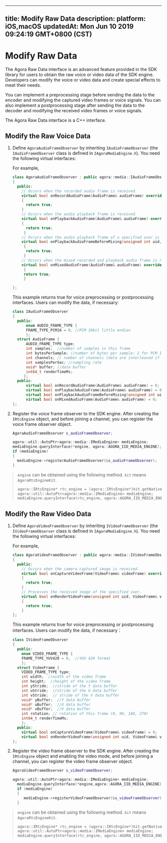 
---
title: Modify Raw Data
description: 
platform: iOS,macOS
updatedAt: Mon Jun 10 2019 09:24:19 GMT+0800 (CST)
---
# Modify Raw Data
The Agora Raw Data interface is an advanced feature provided in the SDK library for users to obtain the raw voice or video data of the SDK engine. Developers can modify the voice or video data and create special effects to meet their needs.

You can implement a preprocessing stage before sending the data to the encoder and modifying the captured video frames or voice signals. You can also implement a postprocessing stage after sending the data to the decoder and modifying the received video frames or voice signals.

The Agora Raw Data interface is a C++ interface.

## Modify the Raw Voice Data

1. Define `AgoraAudioFrameObserver` by inheriting `IAudioFrameObserver` (the `IAudioFrameObserver` class is defined in `IAgoraMediaEngine.h`). You need the following virtual interfaces:

   For example,

   ```c++
   class AgoraAudioFrameObserver : public agora::media::IAudioFrameObserver
   {
     public:
	   // Occurs when the recorded audio frame is received.
       virtual bool onRecordAudioFrame(AudioFrame& audioFrame) override
       {
         return true;
       }
	   // Occurs when the audio playback frame is received.
       virtual bool onPlaybackAudioFrame(AudioFrame& audioFrame) override
       {
         return true;
        }
	   // Occurs when the audio playback frame of a specified user is received.
       virtual bool onPlaybackAudioFrameBeforeMixing(unsigned int uid, AudioFrame& audioFrame) override
        {
         return true;
        }
	   // Occurs when the mixed recorded and playback audio frame is received.
       virtual bool onMixedAudioFrame(AudioFrame& audioFrame) override
        {
        return true;
        }
   
   };
   ```

   This example returns true for voice preprocessing or postprocessing interfaces. Users can modify the data, if necessary:

   ```c++
   class IAudioFrameObserver
   {
     public:
         enum AUDIO_FRAME_TYPE {
         FRAME_TYPE_PCM16 = 0, //PCM 16bit little endian
         };
     struct AudioFrame {
         AUDIO_FRAME_TYPE type;
         int samples;  //number of samples in this frame
         int bytesPerSample; //number of bytes per sample: 2 for PCM 16
         int channels; // number of channels (data are interleaved if stereo)
         int samplesPerSec; //sampling rate
         void* buffer; //data buffer
         int64_t renderTimeMs;
        };
     public:
         virtual bool onRecordAudioFrame(AudioFrame& audioFrame) = 0;
         virtual bool onPlaybackAudioFrame(AudioFrame& audioFrame) = 0;
         virtual bool onPlaybackAudioFrameBeforeMixing(unsigned int uid, AudioFrame& audioFrame) = 0;
         virtual bool onMixedAudioFrame(AudioFrame& audioFrame) = 0;
   };
   ```

2. Register the voice frame observer to the SDK engine. After creating the `IRtcEngine` object, and before joining a channel, you can register the voice frame observer object.

   ```c++
   AgoraAudioFrameObserver s_audioFrameObserver;
   
   agora::util::AutoPtr<agora::media::IMediaEngine> mediaEngine;
   mediaEngine.queryInterface(*engine, agora::AGORA_IID_MEDIA_ENGINE);
   if (mediaEngine)
   {
     mediaEngine->registerAudioFrameObserver(&s_audioFrameObserver);
   }
   ```

> `engine` can be obtained using the following method. `kit` means `AgoraRtcEngineKit`.
>
> ```c++
> agora::IRtcEngine* rtc_engine = (agora::IRtcEngine*)kit.getNativeHandle;
> agora::util::AutoPtr<agora::media::IMediaEngine> mediaEngine;
> mediaEngine.queryInterface(rtc_engine, agora::AGORA_IID_MEDIA_ENGINE);
> ```

## Modify the Raw Video Data

1. Define `AgoraVideoFrameObserver` by inheriting `IVideoFrameObserver` \(the `IVideoFrameObserver` class is defined in `IAgoraMediaEngine.h`\). You need the following virtual interfaces:

   For example,

   ```c++
   class AgoraVideoFrameObserver : public agora::media::IVideoFrameObserver
   {
     public:
	   // Occurs when the camera captured image is received.
       virtual bool onCaptureVideoFrame(VideoFrame& videoFrame) override
       {
         return true;
       }
	   // Processes the received image of the specified user.
       virtual bool onRenderVideoFrame(unsigned int uid, VideoFrame& videoFrame) override
       {
         return true;
       }
   };
   ```

   This example returns true for voice preprocessing or postprocessing interfaces. Users can modify the data, if necessary：

   ```c++
   class IVideoFrameObserver
   {
     public:
       enum VIDEO_FRAME_TYPE {
       FRAME_TYPE_YUV420 = 0,  //YUV 420 format
       };
     struct VideoFrame {
       VIDEO_FRAME_TYPE type;
       int width;  //width of the video frame
       int height;  //height of the video frame
       int yStride;  //stride of the Y data buffer
       int uStride;  //stride of the U data buffer
       int vStride;  // stride of the V data buffer
       void* yBuffer;  //Y data buffer
       void* uBuffer;  //U data buffer
       void* vBuffer;  //V data buffer
       int rotation; // rotation of this frame (0, 90, 180, 270)
       int64_t renderTimeMs;
       };
     public:
       virtual bool onCaptureVideoFrame(VideoFrame& videoFrame) = 0;
       virtual bool onRenderVideoFrame(unsigned int uid, VideoFrame& videoFrame) = 0;
   };
   ```

2. Register the video frame observer to the SDK engine. After creating the `IRtcEngine` object and enabling the video mode, and before joining a channel, you can register the video frame observer object.

   ```c++
   AgoraVideoFrameObserver s_videoFrameObserver;
   
   agora::util::AutoPtr<agora::media::IMediaEngine> mediaEngine;
     mediaEngine.queryInterface(*engine,agora::AGORA_IID_MEDIA_ENGINE);
     if (mediaEngine)
     {
        mediaEngine->registerVideoFrameObserver(&s_videoFrameObserver);
     }
   ```

> `engine` can be obtained using the following method. `kit` means `AgoraRtcEngineKit`.
> ```c++
> agora::IRtcEngine* rtc_engine = (agora::IRtcEngine*)kit.getNativeHandle;
> agora::util::AutoPtr<agora::media::IMediaEngine> mediaEngine;
> mediaEngine.queryInterface(rtc_engine, agora::AGORA_IID_MEDIA_ENGINE);
> ```
